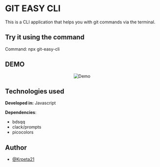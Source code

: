 
# GIT EASY CLI
This is a CLI application that helps you with git commands via the terminal.


## Try it using the command
Command: npx git-easy-cli
## DEMO
<p align="center">
  <img src="https://i.postimg.cc/YqZsWM8R/demo.gif" alt="Demo"/>
</p>

## Technologies used
    
**Developed in:** Javascript

**Dependencies**: 
- bdsqq
- clack/prompts
- picocolors


## Author

- [@Krpeta21](https://github.com/Krpeta21)

